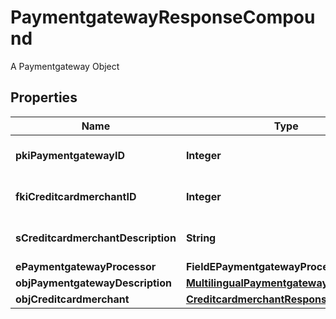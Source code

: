 

# PaymentgatewayResponseCompound

A Paymentgateway Object

## Properties

| Name | Type | Description | Notes |
|------------ | ------------- | ------------- | -------------|
|**pkiPaymentgatewayID** | **Integer** | The unique ID of the Paymentgateway |  |
|**fkiCreditcardmerchantID** | **Integer** | The unique ID of the Creditcardmerchant |  [optional] |
|**sCreditcardmerchantDescription** | **String** | The description of the Creditcardmerchant |  [optional] |
|**ePaymentgatewayProcessor** | **FieldEPaymentgatewayProcessor** |  |  |
|**objPaymentgatewayDescription** | [**MultilingualPaymentgatewayDescription**](MultilingualPaymentgatewayDescription.md) |  |  |
|**objCreditcardmerchant** | [**CreditcardmerchantResponseCompound**](CreditcardmerchantResponseCompound.md) |  |  [optional] |



